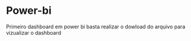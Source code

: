 # Power-bi
Primeiro dashboard em power bi
basta realizar o dowload do arquivo para vizualizar o dashboard
